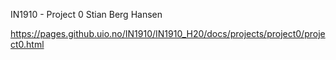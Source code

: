 IN1910 - Project 0
Stian Berg Hansen

https://pages.github.uio.no/IN1910/IN1910_H20/docs/projects/project0/project0.html
